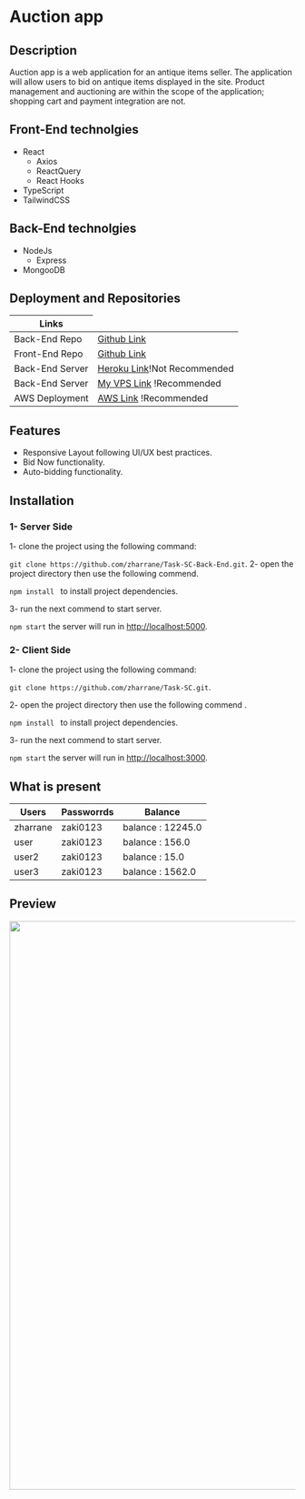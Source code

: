 # Auction app

## Description

Auction app is a web application for an antique items seller. The application will allow users to bid on antique items displayed in the site. Product management and auctioning are within the scope of the application; shopping cart and payment integration are not.

## Front-End technolgies

- React
  - Axios
  - ReactQuery
  - React Hooks
- TypeScript
- TailwindCSS

## Back-End technolgies

- NodeJs
  - Express
- MongooDB

## Deployment and Repositories

<table>  
<thead> 
 <tr > <th align="center">Links</th>   </tr> 
 </thead>  
<tbody>
  <tr> 
   <td>Back-End Repo</td> 
   <td><a href='https://github.com/zharrane/Task-SC-Back-End'>Github Link</a></td> 
</tr> 
   <tr>  
   <td>Front-End Repo</td><td><a href='https://github.com/zharrane/Task-SC'>Github Link</a></td>  
   </tr> 
    <tr>  
   <td>Back-End Server</td><td><a href='https://task-sc-back-end.herokuapp.com/'>Heroku Link</a>!Not Recommended</td>  
   <tr>
   <td>Back-End Server</td><td><a href='http://194.62.1.252:5000/api'>My VPS Link</a> !Recommended</td> </tr> 
   </tr> 
   <tr>  <td>AWS Deployment</td>  <td><a href='http://scopic-task.s3-website-eu-west-1.amazonaws.com/'>AWS Link</a> !Recommended</td>  </tr>  
    </tbody>
      </table>

## Features

- Responsive Layout following UI/UX best practices.
- Bid Now functionality.
- Auto-bidding functionality.

## Installation

### 1- Server Side

1- clone the project using the following command:

`git clone https://github.com/zharrane/Task-SC-Back-End.git`.
2- open the project directory then use the following commend.

`npm install ` to install project dependencies.

3- run the next commend to start server.

`npm start` the server will run in [http://localhost:5000](http://localhost:5000/).

### 2- Client Side

1- clone the project using the following command:

`git clone https://github.com/zharrane/Task-SC.git`.

2- open the project directory then use the following commend .

`npm install ` to install project dependencies.

3- run the next commend to start server.

`npm start` the server will run in [http://localhost:3000](http://localhost:3000/).

## What is present

<table>  
  <thead> 
  <tr > <th align="center">Users</th> <th align="center">Passworrds</th> <th align="center">Balance</th>   </tr> 
  </thead>  
  <tbody>
    <tr> 
    <td>zharrane</td> 
    <td>zaki0123</a></td> 
    <td>balance : 12245.0 </a></td> 
  </tr> 
    <tr> 
    <td>user</td> 
    <td>zaki0123</a></td> 
    <td>balance : 156.0 </a></td> 
  </tr> 
    <tr> 
    <td>user2</td> 
    <td>zaki0123</a></td> 
    <td>balance : 15.0 </a></td> 
  </tr> 
  <tr> 
    <td>user3</td> 
    <td>zaki0123</a></td> 
    <td>balance : 1562.0 </a></td> 
  </tr> 
  </tbody>
</table>

## Preview

<img src="https://github.com/zharrane/Task-SC-Readme/blob/master/img/auction-prev.png" width="full" height="1000"/>
